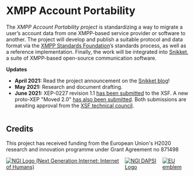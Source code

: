 # XMPP Account Portability

The _XMPP Account Portability project_ is standardizing a way to migrate a
user’s account data from one XMPP-based service provider or software to
another. The project will develop and publish a suitable protocol and data
format via the [XMPP Standards Foundation](https://xmpp.org/)’s standards
process, as well as a reference implementation. Finally, the work will be
integrated into [Snikket](https://snikket.org/), a suite of XMPP-based
open-source communication software.

**Updates**

- **April 2021:** Read the project announcement on the [Snikket blog](https://snikket.org/blog/dapsi-fund-account-portability/)!
- **May 2021:** Research and document drafting.
- **June 2021:** XEP-0227 revision 1.1 [has been submitted](https://github.com/xsf/xeps/pull/1064) to the XSF. A new proto-XEP "Moved 2.0" [has also been submitted](https://xmpp.org/extensions/inbox/moved2.html). Both submissions are awaiting approval from the [XSF technical council](https://xmpp.org/about/xmpp-standards-foundation.html#council).

<div style="display:flex; flex-direction: column;">
  <div>
    <h2>Credits</h2>
    <p>
      This project has received funding from the European Union's
      H2020 research and innovation programme under Grant Agreement
      no 871498
    </p>
  </div>
  <div style="display:flex; flex-direction:row;">
    <a href="https://www.ngi.eu/"><img src="/img/Logo-NGI_Explicit-with-baseline-rgb.png" alt="NGI Logo (Next Generation Internet: Internet of Humans)" style="border:none"></a>
    <a href="https://www.ngi.eu/"><img src="/img/NGI_DAPSI_Tag-color-positive.png" alt="NGI DAPSI Logo" style="border:none"></a>
    <a href="https://europa.eu/"><img src="/img/EU%20emblem.jpg" alt="EU emblem" style="border:none"></a>
  </div>
</div>
